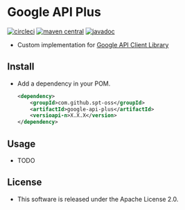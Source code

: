 # Google API Plus

[![circleci](https://img.shields.io/badge/circleci-google--api--plus-brightgreen.svg)](https://circleci.com/gh/spt-oss/google-api-plus)
[![maven central](https://img.shields.io/badge/maven_central-google--api--plus-blue.svg)](https://mvnrepository.com/artifact/com.github.spt-oss/google-api-plus)
[![javadoc](https://img.shields.io/badge/javadoc-google--api--plus-blue.svg)](https://www.javadoc.io/doc/com.github.spt-oss/google-api-plus)

* Custom implementation for [Google API Client Library](https://github.com/google/google-api-java-client)

## Install

* Add a dependency in your POM.

	```xml
	<dependency>
		<groupId>com.github.spt-oss</groupId>
		<artifactId>google-api-plus</artifactId>
		<versioapi-n>X.X.X</version>
	</dependency>
	```

## Usage

* TODO

## License

* This software is released under the Apache License 2.0.
